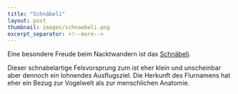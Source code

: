 ```yaml
---
title: "Schnäbeli"
layout: post
thumbnail: images/schnaebeli.png
excerpt_separator: <!--more-->
---
```


Eine besondere Freude beim Nacktwandern ist das [Schnäbeli](https://s.geo.admin.ch/9eaa75e31f).

Dieser schnabelartige Felsvorsprung zum ist eher klein und unscheinbar aber dennoch ein lohnendes Ausflugsziel. Die Herkunft des Flurnamens hat eher ein Bezug zur Vogelwelt als zur menschlichen Anatomie.
<!--more-->